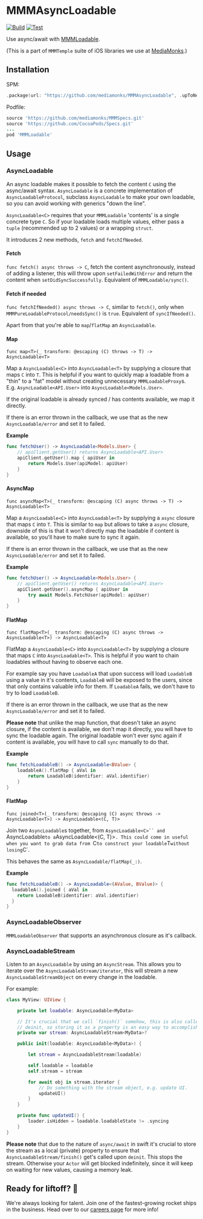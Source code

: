 # MMMAsyncLoadable

[![Build](https://github.com/mediamonks/MMMAsyncLoadable/workflows/Build/badge.svg)](https://github.com/mediamonks/MMMAsyncLoadable/actions?query=workflow%3ABuild)
[![Test](https://github.com/mediamonks/MMMAsyncLoadable/workflows/Test/badge.svg)](https://github.com/mediamonks/MMMAsyncLoadable/actions?query=workflow%3ATest)

Use async/await with [MMMLoadable](https://github.com/mediamonks/MMMLoadable).

(This is a part of `MMMTemple` suite of iOS libraries we use at [MediaMonks](https://www.mediamonks.com/).)

## Installation

SPM:
```swift
.package(url: "https://github.com/mediamonks/MMMAsyncLoadable", .upToNextMajor(from: "0.1.0"))
```

Podfile:

```ruby
source 'https://github.com/mediamonks/MMMSpecs.git'
source 'https://github.com/CocoaPods/Specs.git'
...
pod 'MMMLoadable'
```

## Usage

### AsyncLoadable

An async loadable makes it possible to fetch the content `C` using the
async/await syntax. `AsyncLoadable` is a concrete implementation of
`AsyncLoadableProtocol`, subclass `AsyncLoadable` to make your own loadable, so
you can avoid working with generics "down the line".

`AsyncLoadable<C>` requires that your `MMMLoadable` 'contents' is a single
concrete type `C`. So if your loadable loads multiple values, either pass a
`tuple` (recommended up to 2 values) or a wrapping `struct`.

It introduces 2 new methods, `fetch` and `fetchIfNeeded`.

#### Fetch

`func fetch() async throws -> C`, fetch the content asynchronously, instead of
adding a listener, this will throw upon `setFailedWithError` and return the
content when `setDidSyncSuccessfully`. Equivalent of `MMMLoadable/sync()`.

#### Fetch if needed

`func fetchIfNeeded() async throws -> C`, similar to `fetch()`, only when
`MMMPureLoadableProtocol/needsSync()` is `true`. Equivalent of `syncIfNeeded()`.

Apart from that you're able to `map`/`flatMap` an `AsyncLoadable`.

#### Map

`func map<T>(_ transform: @escaping (C) throws -> T) -> AsyncLoadable<T>`

Map a `AsyncLoadable<C>` into `AsyncLoadable<T>` by supplying a closure that
maps `C` into `T`. This is helpful if you want to quickly map a loadable from a
"thin" to a "fat" model without creating unnecessary `MMMLoadableProxy`s.
E.g. `AsyncLoadable<API.User>` into `AsyncLoadable<Models.User>`.

If the original loadable is already synced / has contents available, we map it
directly.

If there is an error thrown in the callback, we use that as the new
`AsyncLoadable/error` and set it to failed.

**Example**
```swift
func fetchUser() -> AsyncLoadable<Models.User> {
    // apiClient.getUser() returns AsyncLoadable<API.User>
	apiClient.getUser().map { apiUser in
        return Models.User(apiModel: apiUser)
	}
}
```

#### AsyncMap

`func asyncMap<T>(_ transform: @escaping (C) async throws -> T) -> AsyncLoadable<T>`

Map a `AsyncLoadable<C>` into `AsyncLoadable<T>` by supplying a `async` closure
that maps `C` into `T`. This is similar to `map` but allows to take a `async`
closure, downside of this is that it won't directly map the loadable if content
is available, so you'll have to make sure to sync it again.

If there is an error thrown in the callback, we use that as the new
`AsyncLoadable/error` and set it to failed.

**Example**
```swift
func fetchUser() -> AsyncLoadable<Models.User> {
    // apiClient.getUser() returns AsyncLoadable<API.User>
	apiClient.getUser().asyncMap { apiUser in
        try await Models.FetchUser(apiModel: apiUser)
	}
}
```

#### FlatMap

`func flatMap<T>(_ transform: @escaping (C) async throws -> AsyncLoadable<T>) -> AsyncLoadable<T>`

FlatMap a `AsyncLoadable<C>` into `AsyncLoadable<T>` by supplying a closure that
maps `C` into `AsyncLoadable<T>`. This is helpful if you want to chain loadables
without having to observe each one.

For example say you have `LoadableA` that upon success will load `LoadableB`
using a value in it's contents, `LoadableB` will be exposed to the users, since
that only contains valuable info for them. If `LoadableA` fails, we don't have
to try to load `LoadableB`.

If there is an error thrown in the callback, we use that as the new
`AsyncLoadable/error` and set it to failed.

**Please note** that unlike the map function, that doesn't take an async closure,
if the content is available, we don't map it directly, you will have to sync the
loadable again. The original loadable won't ever sync again if content is
available, you will have to call `sync` manually to do that.

**Example**
```swift
func fetchLoadableB() -> AsyncLoadable<BValue> {
	loadableA().flatMap { aVal in
		return LoadableB(identifier: aVal.identifier)
	}
}
```

#### FlatMap

`func joined<T>(_ transform: @escaping (C) async throws -> AsyncLoadable<T>) -> AsyncLoadable<(C, T)>`

Join two `AsyncLoadable`s together, from `AsyncLoadable<C>`` and `AsyncLoadable<T>`
to a `AsyncLoadable<(C, T)>`. This could come in useful when you want to grab
data from `C` to construct your loadable `T` without losing `C`.

This behaves the same as `AsyncLoadable/flatMap(_:)`.

**Example**
```swift
func fetchLoadableB() -> AsyncLoadable<(AValue, BValue)> {
  loadableA().joined { aVal in
    return LoadableB(identifier: aVal.identifier)
  }
}
```

### AsyncLoadableObserver

`MMMLoadableObserver` that supports an asynchronous closure as it's callback.

### AsyncLoadableStream

Listen to an `AsyncLoadable` by using an `AsyncStream`. This allows you to
iterate over the `AsyncLoadableStream/iterator`, this will stream a new
`AsyncLoadableStreamObject` on every change in the loadable.

For example:

```swift
class MyView: UIView {

	private let loadable: AsyncLoadable<MyData>

	// It's crucial that we call `finish()` somehow, this is also called upon
	// deinit, so storing it as a property is an easy way to accomplish this.
	private var stream: AsyncLoadableStream<MyData>?

	public init(loadable: AsyncLoadable<MyData>) {

		let stream = AsyncLoadableStream(loadable)

		self.loadable = loadable
		self.stream = stream

		for await obj in stream.iterator {
			// Do something with the stream object, e.g. update UI.
			updateUI()
		}
	}

	private func updateUI() {
		loader.isHidden = loadable.loadableState != .syncing
	}
}
```

**Please note** that due to the nature of `async/await` in swift it's crucial to
store the stream as a local (private) property to ensure that
`AsyncLoadableStream/finish()` get's called upon `deinit`. This stops the
stream. Otherwise your `Actor` will get blocked indefinitely, since it will keep
on waiting for new values, causing a memory leak.

## Ready for liftoff? 🚀

We're always looking for talent. Join one of the fastest-growing rocket ships in
the business. Head over to our [careers page](https://media.monks.com/careers)
for more info!
